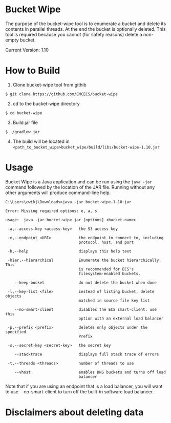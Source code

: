 # Bucket Wipe 
The purpose of the bucket-wipe tool is to enumerate a bucket and delete its contents in parallel threads.  At the end the bucket is optionally deleted.  This tool is required because you cannot (for safety reasons) delete a non-empty bucket.

Current Version: 1.10

# How to Build 

1. Clone bucket-wipe tool from githib 
```
$ git clone https://github.com/EMCECS/bucket-wipe
```
2. cd to the bucket-wipe directory
```
$ cd bucket-wipe
```
3. Build jar file
```
$ ./gradlew jar
```
4. The build will be located in `<path_to_bucket_wipe>bucket_wipe/build/libs/bucket-wipe-1.10.jar`

# Usage
Bucket Wipe is a Java application and can be run using the `java -jar` command followed by the location of the JAR file.  Running without any other arguments will produce command-line help.

 

``` 
C:\Users\cwikj\Downloads>java -jar bucket-wipe-1.10.jar

Error: Missing required options: e, a, s

usage:  java -jar bucket-wipe.jar [options] <bucket-name> 

 -a,--access-key <access-key>   the S3 access key

 -e,--endpoint <URI>            the endpoint to connect to, including
                                protocol, host, and port
                                
 -h,--help                      displays this help text

 -hier,--hierarchical           Enumerate the bucket hierarchically.  This
                                is recommended for ECS's
                                filesystem-enabled buckets.

    --keep-bucket               do not delete the bucket when done

 -l,--key-list <file>           instead of listing bucket, delete objects
                                matched in source file key list

    --no-smart-client           disables the ECS smart-client. use this
                                option with an external load balancer

 -p,--prefix <prefix>           deletes only objects under the specified
                                Prefix

 -s,--secret-key <secret-key>   the secret key

    --stacktrace                displays full stack trace of errors

 -t,--threads <threads>         number of threads to use

    --vhost                     enables DNS buckets and turns off load
                                balancer
```

Note that if you are using an endpoint that is a load balancer, you will want to use --no-smart-client to turn off the built-in software load balancer.
  
 # Disclaimers about deleting data
